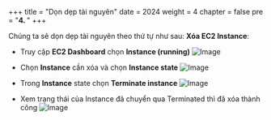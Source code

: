 +++
title = "Dọn dẹp tài nguyên"
date = 2024
weight = 4
chapter = false
pre = "<b>4. </b>"
+++

Chúng ta sẽ dọn dẹp tài nguyên theo thứ tự như sau:
**Xóa EC2 Instance**:
   - Truy cập **EC2 Dashboard** chọn **Instance (running)**
![Image](/images/4/1.png?width=40pc)

   - Chọn **Instance** cần xóa và chọn **Instance state**
![Image](/images/4/2.png?width=40pc)

   - Trong **Instance** state chọn **Terminate instance**
![Image](/images/4/3.png?width=40pc)

   - Xem trạng thái của Instance đã chuyển qua Terminated thì đã xóa thành công
![Image](/images/4/4.png?width=40pc)